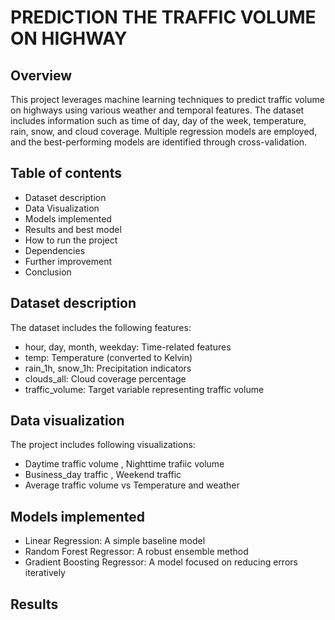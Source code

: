 # PREDICTION THE TRAFFIC VOLUME ON HIGHWAY

## Overview
This project leverages machine learning techniques to predict traffic volume on highways using various weather and temporal features. The dataset includes information such as time of day, day of the week, temperature, rain, snow, and cloud coverage. Multiple regression models are employed, and the best-performing models are identified through cross-validation.

## Table of contents

* Dataset description <br>
* Data Visualization <br>
* Models implemented <br>
* Results and best model <br>
* How to run the project <br>
* Dependencies <br>
* Further improvement <br>
* Conclusion <br>

## Dataset description
The dataset includes the following features:
* hour, day, month, weekday: Time-related features
* temp: Temperature (converted to Kelvin)
* rain_1h, snow_1h: Precipitation indicators
* clouds_all: Cloud coverage percentage
* traffic_volume: Target variable representing traffic volume

## Data visualization
The project includes following visualizations:
* Daytime traffic volume , Nighttime trafiic volume
* Business_day traffic , Weekend traffic
* Average traffic volume vs Temperature and weather

## Models implemented
* Linear Regression: A simple baseline model
* Random Forest Regressor: A robust ensemble method
* Gradient Boosting Regressor: A model focused on reducing errors iteratively

## Results 
